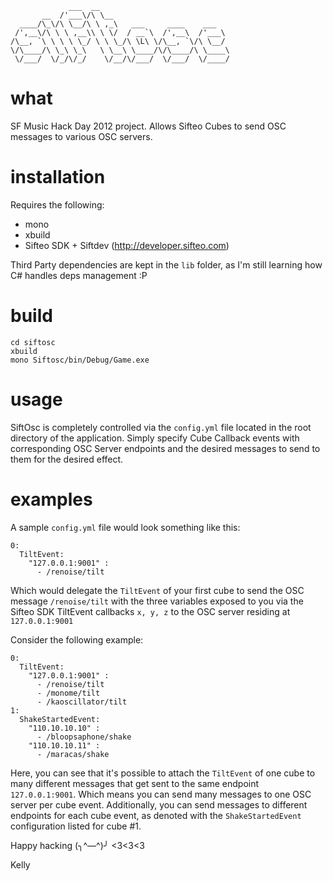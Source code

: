 ```
             ___  __
       __  /'___\/\ \__
  ____/\_\/\ \__/\ \ ,_\   ___     ____    ___
 /',__\/\ \ \ ,__\\ \ \/  / __`\  /',__\  /'___\
/\__, `\ \ \ \ \_/ \ \ \_/\ \L\ \/\__, `\/\ \__/
\/\____/\ \_\ \_\   \ \__\ \____/\/\____/\ \____\
 \/___/  \/_/\/_/    \/__/\/___/  \/___/  \/____/
```
# what
SF Music Hack Day 2012 project.  Allows Sifteo Cubes to send OSC messages to various OSC servers.

# installation
Requires the following:

- mono
- xbuild
- Sifteo SDK + Siftdev (http://developer.sifteo.com)

Third Party dependencies are kept in the `lib` folder, as I'm still learning how C# handles deps management :P

# build

```
cd siftosc
xbuild
mono Siftosc/bin/Debug/Game.exe
```
# usage
SiftOsc is completely controlled via the `config.yml` file located in the root directory of the application.  Simply specify Cube Callback events with corresponding OSC Server endpoints and the desired messages to send to them for the desired effect.

# examples

A sample `config.yml` file would look something like this:

```
0:
  TiltEvent:
    "127.0.0.1:9001" :
      - /renoise/tilt
```

Which would delegate the `TiltEvent` of your first cube to send the OSC message `/renoise/tilt` with the three variables exposed to you via the Sifteo SDK TiltEvent callbacks `x, y, z` to the OSC server residing at `127.0.0.1:9001`

Consider the following example:

```
0:
  TiltEvent:
    "127.0.0.1:9001" :
      - /renoise/tilt
      - /monome/tilt
      - /kaoscillator/tilt
1:
  ShakeStartedEvent:
    "110.10.10.10" :
      - /bloopsaphone/shake
    "110.10.10.11" :
      - /maracas/shake
```

Here, you can see that it's possible to attach the `TiltEvent` of one cube to many different messages that get sent to the same endpoint `127.0.0.1:9001`.  Which means you can send many messages to one OSC server per cube event.  Additionally, you can send messages to different endpoints for each cube event, as denoted with the `ShakeStartedEvent` configuration listed for cube #1.

Happy hacking (╮^—^)╯ <3<3<3

Kelly
